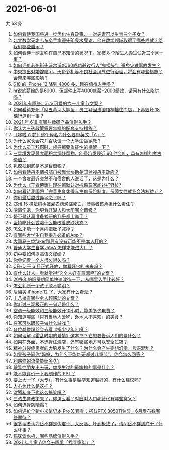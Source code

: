 # 2021-06-01

共 58 条

<!-- BEGIN -->
<!-- 最后更新时间 Tue Jun 01 2021 05:43:57 GMT+0800 (China Standard Time) -->

1. [如何看待我国将进一步优化生育政策，一对夫妻可以生育三个子女？](https://www.zhihu.com/question/462390587)
2. [北大数学天才韦东奕手拿馒头矿泉水受访，他在数学领域取得了哪些成就？给我们哪些启示？](https://www.zhihu.com/question/462169322)
3. [如何看待一网友称在自己不知情的状况下，家被 8
   个陌生人搬进住近三个月一事？](https://www.zhihu.com/question/461252891)
4. [如何评价苏州街头沃尔沃XC60成功避过行人“鬼探头”，避免灾难事故发生？](https://www.zhihu.com/question/461921854)
5. [中央提出对婚嫁陋习、天价彩礼等不良社会风气进行治理，将会有哪些措施？会带来哪些影响？](https://www.zhihu.com/question/462399146)
6. [618 的 iPhone 12 降到 4800
   多，现在值得入手吗？](https://www.zhihu.com/question/462118314)
7. [hr说底薪给的是6000，但邮件上写4000底薪+2000绩效，请问有什么陷阱吗？](https://www.zhihu.com/question/279752230)
8. [2021年有哪些走心又可爱的六一儿童节文案？](https://www.zhihu.com/question/461411396)
9. [如何看待郑州「阿五黄河大鲤鱼」员工疑因法国梧桐挡住门店，下毒毁坏 18
   棵行道树一事？](https://www.zhihu.com/question/461978699)
10. [2021 年 618 有哪些数码产品值得入手？](https://www.zhihu.com/question/458701072)
11. [你认为三孩政策需要怎样的配套支持措施？](https://www.zhihu.com/question/462397663)
12. [《哆啦 A 梦》这个译名为什么要带英文「A」？](https://www.zhihu.com/question/30836738)
13. [为什么家长会花几百块请一个大学生做家教？](https://www.zhihu.com/question/290772385)
14. [为什么员工辞职时，领导都要象征性的挽留一下？](https://www.zhihu.com/question/459351020)
15. [三星堆发现最大面积丝绸残留物，8 号坑发现近 60
    件金叶，具有怎样的考古价值？](https://www.zhihu.com/question/462198382)
16. [乳胶枕到底是不是智商税？](https://www.zhihu.com/question/419436850)
17. [如何看待丹麦情报部门被曝曾协助美国监视丹麦政府？](https://www.zhihu.com/question/462342888)
18. [一个舍友最近突然不和宿舍的人说话了，这是为什么？](https://www.zhihu.com/question/39650172)
19. [为什么《王者荣耀》现在都默认对抗路玩家能补打野位?](https://www.zhihu.com/question/462063708)
20. [如何看待我国将「完善生育休假与生育保险制度，保障女性就业合法权益」？](https://www.zhihu.com/question/462395582)
21. [你们最后熬过异地恋了吗？](https://www.zhihu.com/question/364054443)
22. [郑州 15 棵法桐树被灌农药濒临死亡，涉事者该承担什么责任？](https://www.zhihu.com/question/462006651)
23. [浓眉伤退，你更看好湖人和太阳哪个晋级？](https://www.zhihu.com/question/462327535)
24. [是不是认真准备考研的几乎都上岸了？](https://www.zhihu.com/question/452073317)
25. [坚持吃什么或喝什么能改善皮肤状态？](https://www.zhihu.com/question/284643508)
26. [怎么才能一个月内把肚子减掉？](https://www.zhihu.com/question/317186157)
27. [有哪些大学生自我提升必备的App？](https://www.zhihu.com/question/320804037)
28. [大司马三烧faker那局有没有可能不是本人打的？](https://www.zhihu.com/question/459219863)
29. [普通大学生自学 JAVA 怎样才能进大厂？](https://www.zhihu.com/question/387717615)
30. [初中要如何提高语文成绩？](https://www.zhihu.com/question/418605306)
31. [你会记着一个人很久很久吗？](https://www.zhihu.com/question/461880348)
32. [CFHD 于 6 月正式开放，你看好它的未来吗？](https://www.zhihu.com/question/459837419)
33. [有什么让人一看就觉得“这个人好有意思啊”的文案？](https://www.zhihu.com/question/376417418)
34. [20多年的旧房想简单快速改造一下，从哪里入手比较好？](https://www.zhihu.com/question/460487422)
35. [怎么判断一个孩子聪不聪明？](https://www.zhihu.com/question/460441961)
36. [后悔买 iPhone 12 了，大家有什么看法？](https://www.zhihu.com/question/445160711)
37. [十八楼有哪些令人超感动的文案？](https://www.zhihu.com/question/455124761)
38. [你听过三观极正的一句话是什么？](https://www.zhihu.com/question/316797926)
39. [空调一级能效和三级能效开10小时，能差多少电费？](https://www.zhihu.com/question/329341284)
40. [你知道哪些「只有当地人爱吃，外地人不喜欢」的美食？](https://www.zhihu.com/question/461730414)
41. [在家可以跟孩子做什么游戏？](https://www.zhihu.com/question/391201046)
42. [各位龚俊粉丝会去看《指尖少年》吗？](https://www.zhihu.com/question/456052901)
43. [如何理解《霍乱时期的爱情》这本书？它想要告诉人们的是什么？](https://www.zhihu.com/question/274223889)
44. [如果在外面，不选择住酒店，还有哪些地方可以安全过夜？](https://www.zhihu.com/question/460644032)
45. [精神分裂症患者的大脑发生了什么？为什么会产生妄想幻觉，言语混乱？](https://www.zhihu.com/question/60875758)
46. [如果孩子问你“妈妈，为什么不能每天都过儿童节”，你会怎么回答？](https://www.zhihu.com/question/461277051)
47. [利路修的流量能续多久?](https://www.zhihu.com/question/461929162)
48. [跟异性朋友出去玩，你发生过的最尴尬的事是什么？](https://www.zhihu.com/question/281832872)
49. [能不能评价一下我制作的 PPT？](https://www.zhihu.com/question/460696678)
50. [要上大一了（大专），有什么事是越早知道越好的，有什么建议吗?](https://www.zhihu.com/question/454529413)
51. [人心为什么是这样？](https://www.zhihu.com/question/460333793)
52. [沈腾私底下也这么搞笑吗？](https://www.zhihu.com/question/449715891)
53. [三孩生育政策来了，你怎么看？对应对人口老龄化有哪些意义？](https://www.zhihu.com/question/462391662)
54. [如何选择防晒霜？](https://www.zhihu.com/question/23782066)
55. [如何评价全新小米笔记本 Pro X 官宣：搭载RTX
    3050Ti独显，6月发布有哪些期待？](https://www.zhihu.com/question/459262263)
56. [很多读者认为岳不群是伪君子、大反派、坏到极致了，请问岳不群到底干了什么坏事？](https://www.zhihu.com/question/328943013)
57. [猫咪饮水机，哪些品牌值得入手？](https://www.zhihu.com/question/39724176)
58. [2021 年儿童节你会去哪里「找寻童年」？](https://www.zhihu.com/question/458857970)

<!-- END -->
